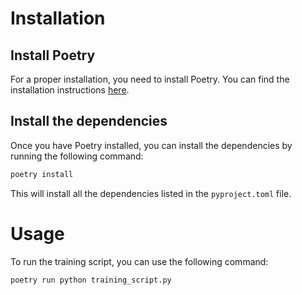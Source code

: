 # Installation

## Install Poetry

For a proper installation, you need to install Poetry. You can find the installation instructions [here](https://python-poetry.org/docs/#installation).

## Install the dependencies

Once you have Poetry installed, you can install the dependencies by running the following command:

```bash
poetry install
```

This will install all the dependencies listed in the `pyproject.toml` file.

# Usage

To run the training script, you can use the following command:

```bash
poetry run python training_script.py
```
